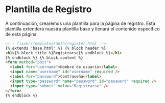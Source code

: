 # Plantilla de Registro

A continuación, crearemos una plantilla para la página de registro. Esta plantilla extenderá nuestra plantilla base y llenará el contenido específico de esta página.

```html
<!-- flaskr/templates/auth/register.html -->
{% extends 'base.html' %} {% block header %}
<h1>{% block title %}Registrarse{% endblock %}</h1>
{% endblock %} {% block content %}
<form method="post">
  <label for="username">Nombre de usuario</label>
  <input name="username" id="username" required />
  <label for="password">Contraseña</label>
  <input type="password" name="password" id="password" required />
  <input type="submit" value="Registrarse" />
</form>
{% endblock %}
```

